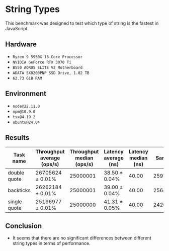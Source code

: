 # String Types

This benchmark was designed to test which type of string is the fastest in JavaScript.

## Hardware

- `Ryzen 9 5950X 16-Core Processor`
- `NVIDIA GeForce RTX 3070 Ti`
- `B550 AORUS ELITE V2 Motherboard`
- `ADATA SX8200PNP SSD Drive, 1.02 TB`
- `62.73 GiB RAM`

## Environment

- `node@22.11.0`
- `npm@10.9.0`
- `tsx@4.19.2`
- `ubuntu@24.04`

## Results

| Task name    | Throughput average (ops/s) | Throughput median (ops/s) | Latency average (ns) | Latency median (ns) | Samples  |
| ------------ | -------------------------- | ------------------------- | -------------------- | ------------------- | -------- |
| double quote | 26705624 ± 0.01%           | 25000001                  | 38.50 ± 0.04%        | 40.00               | 25975467 |
| backticks    | 26262184 ± 0.01%           | 25000001                  | 39.00 ± 0.04%        | 40.00               | 25641905 |
| single quote | 25196977 ± 0.01%           | 25000000                  | 41.31 ± 0.05%        | 40.00               | 24206527 |

## Conclusion

- It seems that there are no significant differences between different string types in terms of performance.
